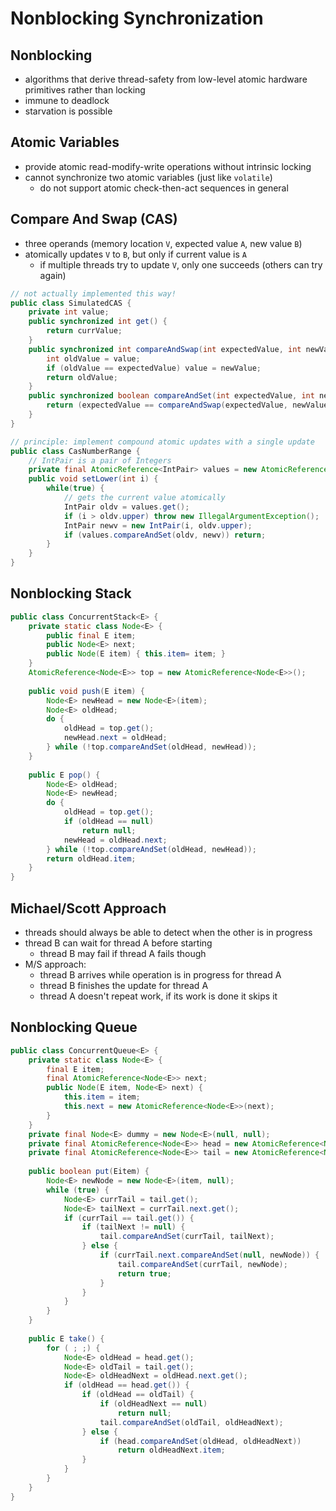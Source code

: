 # Nonblocking Synchronization

## Nonblocking

- algorithms that derive thread-safety from low-level atomic hardware primitives rather than locking
- immune to deadlock 
- starvation is possible

## Atomic Variables

- provide atomic read-modify-write operations without intrinsic locking
- cannot synchronize two atomic variables (just like `volatile`)
  - do not support atomic check-then-act sequences in general

## Compare And Swap (CAS)

- three operands (memory location `V`, expected value `A`, new value `B`)
- atomically updates `V` to `B`, but only if current value is `A`
  - if multiple threads try to update `V`, only one succeeds (others can try again)
 
```java
// not actually implemented this way!
public class SimulatedCAS {
    private int value;
    public synchronized int get() {
        return currValue;
    }
    public synchronized int compareAndSwap(int expectedValue, int newValue) {
        int oldValue = value;
        if (oldValue == expectedValue) value = newValue;    
        return oldValue;  
    }
    public synchronized boolean compareAndSet(int expectedValue, int newValue) {
        return (expectedValue == compareAndSwap(expectedValue, newValue));
    }
}
```

```java
// principle: implement compound atomic updates with a single update
public class CasNumberRange { 
    // IntPair is a pair of Integers 
    private final AtomicReference<IntPair> values = new AtomicReference<IntPair>(new IntPair(0, 0));
    public void setLower(int i) {    
        while(true) {
            // gets the current value atomically
            IntPair oldv = values.get(); 
            if (i > oldv.upper) throw new IllegalArgumentException();
            IntPair newv = new IntPair(i, oldv.upper);
            if (values.compareAndSet(oldv, newv)) return;
        }
    }
}
```

## Nonblocking Stack

```java
public class ConcurrentStack<E> {
    private static class Node<E> {
        public final E item;  
        public Node<E> next;  
        public Node(E item) { this.item= item; }
    }
    AtomicReference<Node<E>> top = new AtomicReference<Node<E>>();
    
    public void push(E item) {
        Node<E> newHead = new Node<E>(item);
        Node<E> oldHead;
        do {
            oldHead = top.get();
            newHead.next = oldHead;
        } while (!top.compareAndSet(oldHead, newHead));
    }
    
    public E pop() {
        Node<E> oldHead;  
        Node<E> newHead;
        do {
            oldHead = top.get();
            if (oldHead == null) 
                return null;
            newHead = oldHead.next;
        } while (!top.compareAndSet(oldHead, newHead));
        return oldHead.item;
    }
}
```

## Michael/Scott Approach

- threads should always be able to detect when the other is in progress
- thread B can wait for thread A before starting 
  - thread B may fail if thread A fails though
- M/S approach:
  - thread B arrives while operation is in progress for thread A
  - thread B finishes the update for thread A
  - thread A doesn't repeat work, if its work is done it skips it

## Nonblocking Queue

```java
public class ConcurrentQueue<E> {
    private static class Node<E> {
        final E item;
        final AtomicReference<Node<E>> next;
        public Node(E item, Node<E> next) { 
            this.item = item;
            this.next = new AtomicReference<Node<E>>(next);
        }
    }
    private final Node<E> dummy = new Node<E>(null, null);
    private final AtomicReference<Node<E>> head = new AtomicReference<Node<E>>(dummy);
    private final AtomicReference<Node<E>> tail = new AtomicReference<Node<E>>(dummy);
    
    public boolean put(Eitem) {
        Node<E> newNode = new Node<E>(item, null);
        while (true) {
            Node<E> currTail = tail.get();
            Node<E> tailNext = currTail.next.get();
            if (currTail == tail.get()) {                               // did tail change?
                if (tailNext != null) {                                 // queue in intermediate state, advance tail
                    tail.compareAndSet(currTail, tailNext);
                } else {                                                // in quiescent state, try inserting new node
                    if (currTail.next.compareAndSet(null, newNode)) {   // insertion succeeded, try advancing tail
                        tail.compareAndSet(currTail, newNode);          // will fail if tail already moved
                        return true;
                    }
                }
            }
        }
    }
    
    public E take() {
        for ( ; ;) {
            Node<E> oldHead = head.get();                               // get current head
            Node<E> oldTail = tail.get();                               // get current tail
            Node<E> oldHeadNext = oldHead.next.get();                   // get current head.next
            if (oldHead == head.get()) {                                // has another take happened?
                if (oldHead == oldTail) {                               // queue empty or tail being updated
                    if (oldHeadNext == null)                            // is queue empty? 
                        return null;         
                    tail.compareAndSet(oldTail, oldHeadNext);           // tail needs update. try to advance it
                } else {                                                // no need to deal with tail
                    if (head.compareAndSet(oldHead, oldHeadNext)) 
                        return oldHeadNext.item;
                }
            }
        }
    }
}
```
